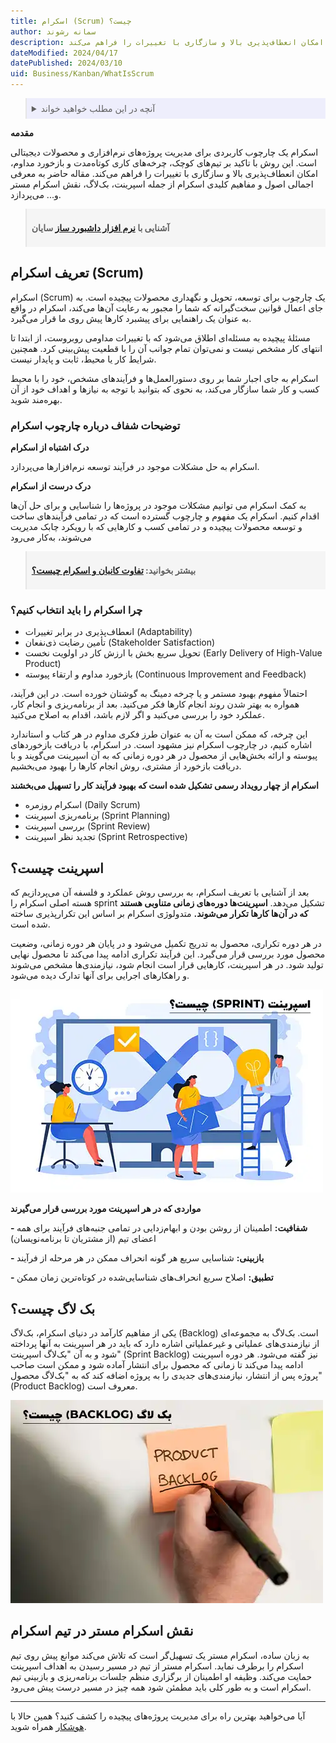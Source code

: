 ```yaml
---
title: اسکرام (Scrum) چیست؟
author: سمانه رشوند
description: اسکرام یک چارچوب کاربردی برای مدیریت پروژه‌های نرم‌افزاری و محصولات دیجیتالی است. این روش با تاکید بر تیم‌های کوچک، چرخه‌های کاری کوتاه‌مدت و بازخورد مداوم، امکان انعطاف‌پذیری بالا و سازگاری با تغییرات را فراهم می‌کند.
dateModified: 2024/04/17
datePublished: 2024/03/10
uid: Business/Kanban/WhatIsScrum
---
```


<blockquote style="background-color:#eeeefc; padding:0.5rem">

<details>
  <summary>آنچه در این مطلب خواهید خواند</summary>
  <ul>
    <li>تعریف اسکرام (Scrum)</li>
    <li>توضیحات شفاف درباره چارچوب اسکرام</li>
    <li>چرا اسکرام را باید انتخاب کنیم؟</li>
    <li>اسپرینت چیست؟</li>
    <li>بک لاگ چیست؟</li>
    <li>نقش اسکرام مستر در تیم اسکرام</li>
  </ul>
</details>

</blockquote>

**مقدمه**

اسکرام یک چارچوب کاربردی برای مدیریت پروژه‌های نرم‌افزاری و محصولات دیجیتالی است. این روش با تاکید بر تیم‌های کوچک، چرخه‌های کاری کوتاه‌مدت و بازخورد مداوم، امکان انعطاف‌پذیری بالا و سازگاری با تغییرات را فراهم می‌کند. مقاله حاضر به معرفی اجمالی اصول و مفاهیم کلیدی اسکرام از جمله اسپرینت، بک‌لاگ، نقش اسکرام مستر و... می‌پردازد.


<blockquote style="background-color:#f5f5f5; padding:0.5rem">
<p><strong>آشنایی با <a href="https://www.hooshkar.com/Software/Sayan/Package/Industrial" target="_blank">نرم افزار داشبورد ساز</a> سایان</p></strong></blockquote>

## تعریف اسکرام (Scrum)

اسکرام (Scrum) یک چارچوب برای توسعه، تحویل و نگهداری محصولات پیچیده است. به جای اعمال قوانین سخت‌گیرانه که شما را مجبور به رعایت آن‌ها می‌کند، اسکرام در واقع به عنوان یک راهنمایی برای پیشبرد کارها پیش روی ما قرار می‌گیرد.

مسئلۀ پیچیده به مسئله‌ای اطلاق می‌شود که با تغییرات مداومی روبروست، از ابتدا تا انتهای کار مشخص نیست و نمی‌توان تمام جوانب آن را با قطعیت پیش‌بینی کرد. همچنین شرایط کار یا محیط، ثابت و پایدار نیست.

اسکرام به جای اجبار شما بر روی دستورالعمل‌ها و فرآیندهای مشخص، خود را با محیط کسب و کار شما سازگار می‌کند، به نحوی که بتوانید با توجه به نیازها و اهداف خود از آن بهره‌مند شوید.


### توضیحات شفاف درباره چارچوب اسکرام

**درک اشتباه از اسکرام**

اسکرام به حل مشکلات موجود در فرآیند توسعه نرم‌افزارها می‌پردازد.

**درک درست از اسکرام**

به کمک اسکرام می توانیم مشکلات موجود در پروژه‌ها را شناسایی و برای حل آن‌ها اقدام کنیم. اسکرام یک مفهوم و چارچوب گسترده است که در تمامی فرآیندهای ساخت و توسعه محصولات پیچیده و در تمامی کسب و کارهایی که با رویکرد چابک مدیریت می‌شوند، به‌کار می‌رود

<blockquote style="background-color:#f5f5f5; padding:0.5rem">
<p><strong>بیشتر بخوانید: <a href="https://www.hooshkar.com/Wiki/Business/KanbanVsScrum" target="_blank">تفاوت کانبان و اسکرام چیست؟</a></p></strong>
</blockquote>

### چرا اسکرام را باید انتخاب کنیم؟

-	انعطاف‌پذیری در برابر تغییرات (Adaptability)
-	تأمین رضایت ذی‌نفعان (Stakeholder Satisfaction)
-	تحویل سریع بخش با ارزش کار در اولویت نخست (Early Delivery of High-Value Product)
-	بازخورد مداوم و ارتقاء پیوسته (Continuous Improvement and Feedback)

احتمالاً مفهوم بهبود مستمر و یا چرخه دمینگ به گوشتان خورده است. در این فرآیند، همواره به بهتر شدن روند انجام کارها فکر می‌کنید. بعد از برنامه‌ریزی و انجام کار، عملکرد خود را بررسی می‌کنید و اگر لازم باشد، اقدام به اصلاح می‌کنید.

این چرخه، که ممکن است به آن به عنوان طرز فکری مداوم در هر کتاب و استاندارد اشاره کنیم، در چارچوب اسکرام نیز مشهود است. در اسکرام، با دریافت بازخوردهای پیوسته و ارائه بخش‌هایی از محصول در هر دوره زمانی که به آن اسپرینت می‌گویند و با دریافت بازخورد از مشتری، روش انجام کارها را بهبود می‌بخشیم.

 **اسکرام از چهار رویداد رسمی تشکیل شده است که بهبود فرآیند کار را تسهیل می‌بخشند**

-	اسکرام روزمره (Daily Scrum)
-	برنامه‌ریزی اسپرینت (Sprint Planning)
-	بررسی اسپرینت (Sprint Review)
-	تجدید نظر اسپرینت (Sprint Retrospective)


## اسپرینت چیست؟

بعد از آشنایی با تعریف اسکرام، به بررسی روش عملکرد و فلسفه آن می‌پردازیم که هسته اصلی اسکرام را sprint تشکیل می‌دهد. **اسپرینت‌ها دوره‌های زمانی متناوبی هستند که در آن‌ها کارها تکرار می‌شوند.** متدولوژی اسکرام بر اساس این تکرارپذیری ساخته شده است. 

در هر دوره تکراری، محصول به تدریج تکمیل می‌شود و در پایان هر دوره زمانی، وضعیت محصول مورد بررسی قرار می‌گیرد. این فرآیند تکراری ادامه پیدا می‌کند تا محصول نهایی تولید شود. در هر اسپرینت، کارهایی قرار است انجام شود، نیازمندی‌ها مشخص می‌شوند و راهکارهای اجرایی برای آنها تدارک دیده می‌شود.

![اسپرینت](./Images/Sprint.webp)

**مواردی که در هر اسپرینت مورد بررسی قرار می‌گیرند**

**-	شفافیت:** اطمینان از روشن بودن و ابهام‌زدایی در تمامی جنبه‌های فرآیند برای همه اعضای تیم (از مشتریان تا برنامه‌نویسان)

**-	بازبینی:** شناسایی سریع هر گونه انحراف ممکن در هر مرحله از فرآیند

**-	تطبیق:** اصلاح سریع انحراف‌های شناسایی‌شده در کوتاه‌ترین زمان ممکن


## بک لاگ چیست؟

یکی از مفاهیم کارآمد در دنیای اسکرام، بک‌لاگ (Backlog) است. بک‌لاگ به مجموعه‌ای از نیازمندی‌های عملیاتی و غیرعملیاتی اشاره دارد که باید در هر اسپرینت به آنها پرداخته شود و به آن "بک‌لاگ اسپرینت" (Sprint Backlog) نیز گفته می‌شود. هر دوره اسپرینت ادامه پیدا می‌کند تا زمانی که محصول برای انتشار آماده شود و ممکن است صاحب پروژه پس از انتشار، نیازمندی‌های جدیدی را به پروژه اضافه کند که به "بک‌لاگ محصول" (Product Backlog) معروف است.

![بک لاگ](./Images/Backlog.webp)

## نقش اسکرام مستر در تیم اسکرام

به زبان ساده، اسکرام مستر یک تسهیل‌گر است که تلاش می‌کند موانع پیش روی تیم اسکرام را برطرف نماید. اسکرام مستر از تیم در مسیر رسیدن به اهداف اسپرینت حمایت می‌کند. وظیفه او اطمینان از برگزاری منظم جلسات برنامه‌ریزی و بازبینی تیم اسکرام است و به طور کلی باید مطمئن شود همه چیز در مسیر درست پیش می‌رود.

---

آیا می‌خواهید بهترین راه برای مدیریت پروژه‌های پیچیده را کشف کنید؟ همین حالا با <a href="https://www.hooshkar.com" target="_blank">هوشکار</a> همراه شوید.
